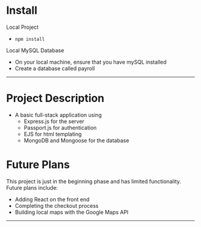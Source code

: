 # Install

Local Project
- `npm install`

Local MySQL Database
- On your local machine, ensure that you have mySQL installed
- Create a database called payroll




---

# Project Description

- A basic full-stack application using
  - Express.js for the server
  - Passport.js for authentication
  - EJS for html templating
  - MongoDB and Mongoose for the database

# Future Plans

This project is just in the beginning phase and has limited functionality. Future plans include:
  - Adding React on the front end 
  - Completing the checkout process
  - Building local maps with the Google Maps API
---
